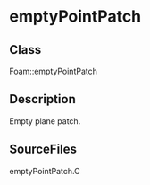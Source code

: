# emptyPointPatch 
## Class
Foam::emptyPointPatch

## Description
Empty plane patch.

## SourceFiles
emptyPointPatch.C

